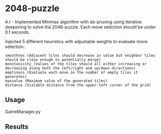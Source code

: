# 2048-puzzle
A.I - Implemented Minimax algorithm with ab-pruning using iterative deepening to solve the 2048-puzzle. Each move selection should be under 0.1 seconds.

Injected 5 different heuristics with adjustable weights to evaluate move selection:
```
smoothnes (Αdjacent tiles should decrease in value but neighbor tiles should be close enough to potentially merge)
monotonicity (Values of the tiles should all either increasing or decreasing along both the left/right and up/down directions)
emptiness (Evaluate each move on the number of empty tiles it generates)
maxvalue (Maximum value of the generated tiles)
distance (Scalable distance from the upper-left corner of the grid)
```

## Usage
GameManager.py

## Results

